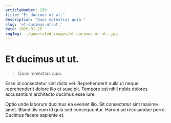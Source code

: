 ```yaml
---
articleNumber: 230
title: "Et ducimus ut ut."
description: "Quos molestias quia."
slug: 'et-ducimus-ut-ut.'
date: 2020-01-25
rngImg: ../generated_images/et-ducimus-ut-ut..jpg
---
```


# Et ducimus ut ut.

> Quos molestias quia.

Esse id consectetur sint dicta vel. Reprehenderit nulla ut neque reprehenderit dolore illo et suscipit. Tempore est nihil nobis dolores accusantium architecto ducimus esse iure.
 Optio unde laborum ducimus ea eveniet illo. Sit consectetur sint maxime amet. Blanditiis eum id quia sed consequuntur. Harum ad recusandae porro. Ducimus facere sapiente et.
